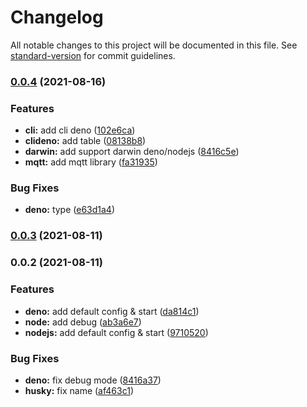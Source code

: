 # Changelog

All notable changes to this project will be documented in this file. See [standard-version](https://github.com/conventional-changelog/standard-version) for commit guidelines.

### [0.0.4](https://github.com/stephendltg/gmqttjs/compare/v0.0.3...v0.0.4) (2021-08-16)


### Features

* **cli:** add cli deno ([102e6ca](https://github.com/stephendltg/gmqttjs/commit/102e6ca450773e89ac1833bf8eb5e90301daca6c))
* **clideno:** add table ([08138b8](https://github.com/stephendltg/gmqttjs/commit/08138b80e3d1e109b5113ffd23729e01a3a9c66d))
* **darwin:** add support darwin deno/nodejs ([8416c5e](https://github.com/stephendltg/gmqttjs/commit/8416c5e6fdb7a3973e21997762fae3bf1b92f3e1))
* **mqtt:** add mqtt library ([fa31935](https://github.com/stephendltg/gmqttjs/commit/fa31935fd31132756e354ae8f0bcab499e943d06))


### Bug Fixes

* **deno:** type ([e63d1a4](https://github.com/stephendltg/gmqttjs/commit/e63d1a4cace705775324727623c976f63bbb2f72))

### [0.0.3](https://github.com/stephendltg/gmqttjs/compare/v0.0.2...v0.0.3) (2021-08-11)

### 0.0.2 (2021-08-11)


### Features

* **deno:** add default config & start ([da814c1](https://github.com/stephendltg/gmqttjs/commit/da814c12313bd6ab565ae28fe5f91a7557722b10))
* **node:** add debug ([ab3a6e7](https://github.com/stephendltg/gmqttjs/commit/ab3a6e78c2233068ee65acf5e77ca452f88cfa18))
* **nodejs:** add default config & start ([9710520](https://github.com/stephendltg/gmqttjs/commit/9710520a1ce3886fa78c946c95736d90b56bcb42))


### Bug Fixes

* **deno:** fix debug mode ([8416a37](https://github.com/stephendltg/gmqttjs/commit/8416a37ff1564b775b56b689cfe8c8f736227444))
* **husky:** fix name ([af463c1](https://github.com/stephendltg/gmqttjs/commit/af463c1f8e911c9ae73b77cca6903fb39b7072ff))

